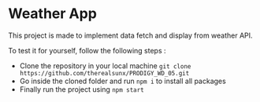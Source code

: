 # Weather App

This project is made to implement data fetch and display from weather API.

To test it for yourself, follow the following steps : 

* Clone the repository in your local machine `git clone https://github.com/therealsunx/PRODIGY_WD_05.git`
* Go inside the cloned folder and run `npm i` to install all packages
* Finally run the project using `npm start`
